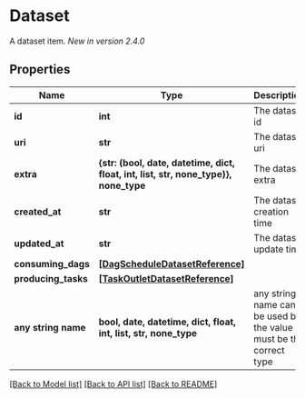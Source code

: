 <!--
 Licensed to the Apache Software Foundation (ASF) under one
 or more contributor license agreements.  See the NOTICE file
 distributed with this work for additional information
 regarding copyright ownership.  The ASF licenses this file
 to you under the Apache License, Version 2.0 (the
 "License"); you may not use this file except in compliance
 with the License.  You may obtain a copy of the License at

   http://www.apache.org/licenses/LICENSE-2.0

 Unless required by applicable law or agreed to in writing,
 software distributed under the License is distributed on an
 "AS IS" BASIS, WITHOUT WARRANTIES OR CONDITIONS OF ANY
 KIND, either express or implied.  See the License for the
 specific language governing permissions and limitations
 under the License.
 -->

# Dataset

A dataset item.  *New in version 2.4.0* 

## Properties
Name | Type | Description | Notes
------------ | ------------- | ------------- | -------------
**id** | **int** | The dataset id | [optional] 
**uri** | **str** | The dataset uri | [optional] 
**extra** | **{str: (bool, date, datetime, dict, float, int, list, str, none_type)}, none_type** | The dataset extra | [optional] 
**created_at** | **str** | The dataset creation time | [optional] 
**updated_at** | **str** | The dataset update time | [optional] 
**consuming_dags** | [**[DagScheduleDatasetReference]**](DagScheduleDatasetReference.md) |  | [optional] 
**producing_tasks** | [**[TaskOutletDatasetReference]**](TaskOutletDatasetReference.md) |  | [optional] 
**any string name** | **bool, date, datetime, dict, float, int, list, str, none_type** | any string name can be used but the value must be the correct type | [optional]

[[Back to Model list]](../README.md#documentation-for-models) [[Back to API list]](../README.md#documentation-for-api-endpoints) [[Back to README]](../README.md)


